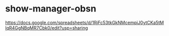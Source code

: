 # show-manager-obsn

https://docs.google.com/spreadsheets/d/1RjFc53tkGkNMcempiJ0ytCKa5tMlqR4GgNBqMR7Cbk0/edit?usp=sharing
